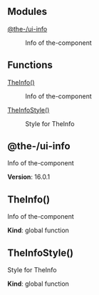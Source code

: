 <!--- Code generated by @the-/script-doc. DO NOT EDIT. -->

## Modules

<dl>
<dt><a href="#module_@the-/ui-info">@the-/ui-info</a></dt>
<dd><p>Info of the-component</p>
</dd>
</dl>

## Functions

<dl>
<dt><a href="#TheInfo">TheInfo()</a></dt>
<dd><p>Info of the-component</p>
</dd>
<dt><a href="#TheInfoStyle">TheInfoStyle()</a></dt>
<dd><p>Style for TheInfo</p>
</dd>
</dl>

<a name="module_@the-/ui-info"></a>

## @the-/ui-info
Info of the-component

**Version**: 16.0.1  
<a name="TheInfo"></a>

## TheInfo()
Info of the-component

**Kind**: global function  
<a name="TheInfoStyle"></a>

## TheInfoStyle()
Style for TheInfo

**Kind**: global function  
